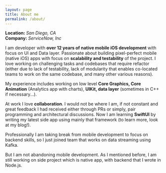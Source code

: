 ```yaml
---
layout: page
title: About me
permalink: /about/
---
```


**Location:**  *San Diego, CA*  
**Company:** *ServiceNow, Inc*

I am developer with **over 12 years of native mobile iOS development** with focus on UI and Data layer. Passionate about building pixel-perfect mobile (native iOS) apps with focus on **scalability and testability** of the project.
I love working on challenging tasks and codebases that require refactor (either due to lack of testability, lack of modularity that enables co-located teams to work on the same codebase, and many other various reasons).

My experience includes working on low level **Core Graphics, Core Animation** (Analytics app with charts), **UIKit, data layer** (sometimes in C++ if necessary...).

At work I love **collaboration**. I would not be where I am, if not constant and great feedback I had received either through PRs or simply, pair programming and architectural discussions.
Now I am learning **SwiftUI** by writing my latest side app using mainly that framework (to learn more, look at my blog!).

Professionally I am taking break from mobile development to focus on backend skills, so I just joined team that works on data streaming using Kafka.

But I am not abandoning mobile development. As I mentioned before, I am still working on side project which is native app, with backend that I wrote in Node.js.
